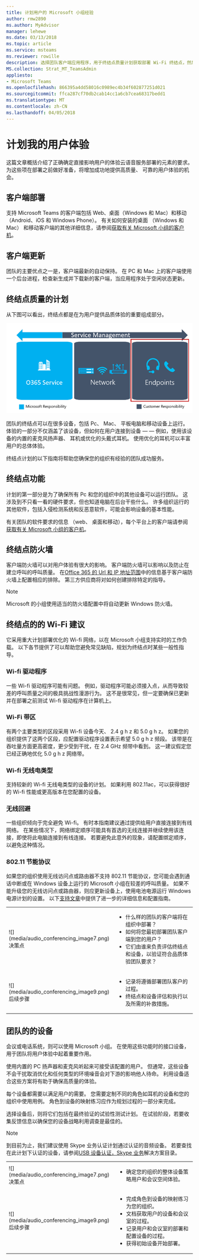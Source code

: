 ```yaml
---
title: 计划用户的 Microsoft 小组经验
author: rmw2890
ms.author: MyAdvisor
manager: lehewe
ms.date: 03/13/2018
ms.topic: article
ms.service: msteams
ms.reviewer: rowille
description: 选择团队客户端应用程序，用于终结点质量计划获取部署 Wi-Fi 终结点，然后选择音频设备的建议。
MS.collection: Strat_MT_TeamsAdmin
appliesto:
- Microsoft Teams
ms.openlocfilehash: 866395a4dd58016c0989ec4b34f602877251d021
ms.sourcegitcommit: ffca287cf70db2cab14cc1a6cb7cea68317bedd1
ms.translationtype: MT
ms.contentlocale: zh-CN
ms.lasthandoff: 04/05/2018
---
```

# <a name="plan-my-users-experience"></a>计划我的用户体验

这篇文章概括介绍了正确确定直接影响用户的体验云语音服务部署的元素的要求。 为这些项在部署之前做好准备，将增加成功地提供高质量、 可靠的用户体验的机会。 

## <a name="client-deployment"></a>客户端部署

支持 Microsoft Teams 的客户端包括 Web、桌面（Windows 和 Mac）和移动（Android、iOS 和 Windows Phone）。 有关如何安装的桌面 （Windows 和 Mac） 和移动客户端的其他详细信息，请参阅[获取有关 Microsoft 小组的客户机](https://docs.microsoft.com/microsoftteams/get-clients)。

## <a name="client-updates"></a>客户端更新

团队的主要优点之一是，客户端最新的自动保持。 在 PC 和 Mac 上的客户端使用一个后台进程，检查新生成并下载新的客户端，当应用程序处于空闲状态更新。

<!--ENDOFSECTION-->

## <a name="plan-for-endpoint-quality"></a>终结点质量的计划

从下图可以看出，终结点都是在为用户提供品质体验的重要组成部分。

![描述的质量和服务管理与所有三个组件的重叠的三个组件的关系图。终结点为重点。](media/plan-my-users-experience-image1.png "描述的质量和服务管理与所有三个组件的重叠的三个组件的关系图。终结点为重点。")

团队的终结点可以在很多设备，包括 Pc、 Mac、 平板电脑和移动设备上运行。 体验的一部分不仅涵盖了该设备，但如何在用户连接到设备 — — 例如，使用该设备的内置的麦克风扬声器、 耳机或优化的头戴式耳机。 使用优化的耳机可以丰富用户的总体体验。

终结点计划的以下指南将帮助您确保您的组织有经验的团队成功服务。

## <a name="endpoint-capability"></a>终结点功能

计划的第一部分是为了确保所有 Pc 和您的组织中的其他设备可以运行团队。 这涉及到不只看一看的硬件要求，但也知道电脑在后台干些什么。 许多组织运行的其他软件，包括入侵检测系统和反恶意软件，可能会影响设备的基本性能。

有关团队的软件要求的信息 （web、 桌面和移动），每个平台上的客户端请参阅[获取有关 Microsoft 小组的客户机](https://docs.microsoft.com/microsoftteams/get-clients)。

## <a name="endpoint-firewalls"></a>终结点防火墙

客户端防火墙可以对用户体验有很大的影响。
客户端防火墙可以影响以及防止在建立呼叫的呼叫质量。 在[Office 365 的 Url 和 IP 地址范围](https://aka.ms/o365ips)中的信息基于客户端防火墙上配置相应的排除。 第三方供应商将对如何创建排除特定的指导。

>[!NOTE]
> Microsoft 的小组使用适当的防火墙配置中将自动更新 Windows 防火墙。

## <a name="wi-fi-recommendations-for-endpoints"></a>终结点的的 Wi-Fi 建议

它采用重大计划部署优化的 Wi-fi 网络，以在 Microsoft 小组支持实时的工作负载。 以下各节提供了可以帮助您避免常见缺陷，规划为终结点时某些一般性指导。

### <a name="wi-fi-drivers"></a>Wi-fi 驱动程序

一些 Wi-fi 驱动程序可能有问题。 例如，驱动程序可能必须接入点，从而导致较差的呼叫质量之间的极具挑战性漫游行为。
这不是很常见，但一定要确保已更新并在部署之前测试 Wi-fi 驱动程序在计算机上。

### <a name="wi-fi-bands"></a>Wi-Fi 带区

有两个主要类型的区段采用 Wi-fi 设备今天、 2.4 g h z 和 5.0 g h z。 如果您的组织提供了这两个区段，应配置驱动程序设置表示希望 5.0 g h z 频段。 该带是在吞吐量方面更高密度，更少受到干扰，在 2.4 GHz 频带中看到。
这一建议假定您已经正确地优化 5.0 g h z 网络带。

### <a name="wi-fi-radio-type"></a>Wi-fi 无线电类型

支持较新的 Wi-fi 无线电类型的设备的计划。 如果利用 802.11ac，可以获得很好的 Wi-fi 性能或更高版本在您配置的设备。

### <a name="wireless-avoidance"></a>无线回避

一些组织倾向于完全避免 Wi-fi。 有时本指南建议通过提供给用户直接连接到有线网络。 在某些情况下，网络绑定顺序可能具有首选的无线连接并继续使用该连接，即使将此电脑连接到有线连接。 若要避免此意外的现象，请配置绑定顺序，以避免这种情况。

### <a name="80211-power-save-protocol"></a>802.11 节能协议

如果您的组织使用无线访问点或路由器不支持 802.11 节能协议，您可能会遇到通话中断或在 Windows 设备上运行的 Microsoft 小组在较差的呼叫质量。 如果不能升级您的无线访问点或路由器，则应更新设备上，使用电池电源运行 Windows 电源计划的设置。 以下[支持文章](https://support.microsoft.com/help/928152/you-may-experience-connectivity-issues-or-performance-issues-when-you)中提供了进一步的详细信息和配置指南。

<table>
<tr><td>![](media/audio_conferencing_image7.png) <br/>决策点</td><td><ul><li>什么样的团队的客户端将在组织中部署？</li><li>如何将您最初部署团队客户端到您的用户？</li><li>它们由谁来负责评估终结点和设备，以验证符合品质体验团队要求？</li></ul></td></tr>
<tr><td>![](media/audio_conferencing_image9.png)<br/>后续步骤</td><td><ul><li>记录将遵循部署团队客户的过程。</li><li>终结点和设备评估和执行以及所需的补救措施。</li></ul></td></tr>
</table>

<!--ENDOFSECTION-->

## <a name="devices-for-teams"></a>团队的的设备

会议或电话系统，则可以使用 Microsoft 小组。 在使用这些功能时的接口设备，用于团队将用户体验中起着重要作用。

使用内置的 PC 扬声器和麦克风听起来可接受该配置的用户。 但通常，这些设备不会干扰取消优化和任何类型的环境噪音会对下游的影响他人待命。 利用设备适合这些方案将有助于确保高质量的体验。

每个设备都需要以满足用户的需要。 您需要定制不同的角色如耳机的设备和您的组织中使用用例。
角色到设备的映射练习应作为规划过程的一部分来完成。

选择设备后，则将它们包括在最终验证的试验性测试计划。 在试验阶段，若要收集反馈信息以确保您的设备战略利用调查是最佳的。

> [!NOTE]
> 到目前为止，我们建议使用 Skype 业务认证计划通过认证的音频设备。 若要查找在此计划下认证的设备，请参阅[USB 设备认证，Skype 业务](http://partnersolutions.skypeforbusiness.com/solutionscatalog/personal-peripherals-pcs)解决方案目录。

<table>
<tr><td>![](media/audio_conferencing_image7.png) <br/>决策点</td><td><ul><li>确定您的组织的整体设备策略用户和会议空间体验。</li></ul></td></tr>
<tr><td>![](media/audio_conferencing_image9.png)<br/>后续步骤</td><td><ul><li>完成角色到设备的映射练习为您的组织。</li><li>文档获取用户的设备和会议室的过程。</li><li>记录用户和会议室的部署和配置设备的过程。</li><li>获得初始设备开始部署。</li></ul></td></tr>
</table>

<!--ENDOFSECTION-->